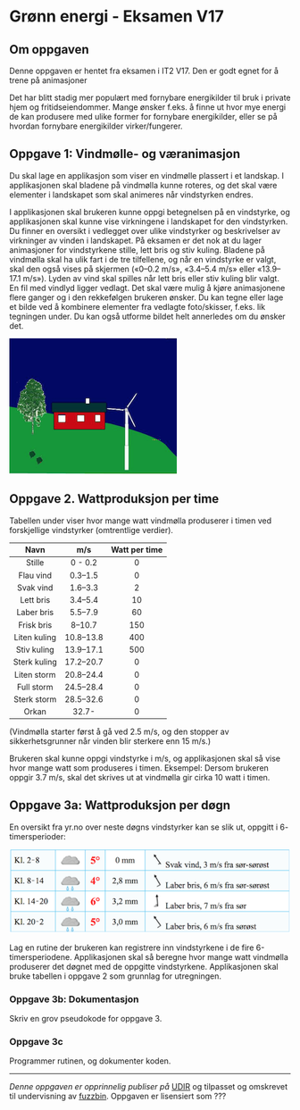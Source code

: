 # Grønn energi - Eksamen V17

## Om oppgaven

Denne oppgaven er hentet fra eksamen i IT2 V17. Den er godt egnet for å trene på animasjoner

Det har blitt stadig mer populært med fornybare energikilder til bruk i private hjem og
fritidseiendommer. Mange ønsker f.eks. å finne ut hvor mye energi de kan produsere
med ulike former for fornybare energikilder, eller se på hvordan fornybare energikilder
virker/fungerer.

## Oppgave 1: Vindmølle- og væranimasjon

Du skal lage en applikasjon som viser en vindmølle plassert i et landskap. I applikasjonen
skal bladene på vindmølla kunne roteres, og det skal være elementer i landskapet som
skal animeres når vindstyrken endres.

I applikasjonen skal brukeren kunne oppgi betegnelsen på en vindstyrke, og applikasjonen skal kunne vise virkningene i landskapet for den vindstyrken. Du finner en oversikt i vedlegget over ulike vindstyrker og beskrivelser av virkninger av vinden i landskapet. På eksamen er det nok at du lager animasjoner for vindstyrkene stille, lett bris og stiv kuling. Bladene på vindmølla skal ha ulik fart i de tre tilfellene, og når en vindstyrke er valgt, skal den også vises på skjermen («0–0.2 m/s», «3.4–5.4 m/s» eller «13.9–17.1 m/s»). Lyden av vind skal spilles når lett bris eller stiv kuling blir valgt. En fil med vindlyd ligger vedlagt. Det skal være mulig å kjøre animasjonene flere ganger og i den rekkefølgen brukeren ønsker. Du kan tegne eller lage et bilde ved å kombinere elementer fra vedlagte foto/skisser, f.eks. lik tegningen under. Du kan også utforme bildet helt annerledes om du ønsker det.

![Vindmøller](media/energi/energi.png)

## Oppgave 2. Wattproduksjon per time

Tabellen under viser hvor mange watt vindmølla produserer i timen ved forskjellige
vindstyrker (omtrentlige verdier).

|  Navn  |  m/s  | Watt per time |
|:------:|:-----:|:-------------:|
| Stille       |0 - 0.2  | 0|
| Flau vind    |0.3–1.5  | 0|
| Svak vind    |1.6–3.3  | 2|
| Lett bris    |3.4–5.4  | 10|
| Laber bris   |5.5–7.9  | 60|
| Frisk bris   |8–10.7   | 150|
| Liten kuling |10.8–13.8| 400|
| Stiv kuling  |13.9–17.1| 500|
| Sterk kuling |17.2–20.7| 0|
| Liten storm  |20.8–24.4| 0|
| Full storm   |24.5–28.4| 0|
| Sterk storm  |28.5–32.6| 0|
| Orkan        |32.7-    | 0|

(Vindmølla starter først å gå ved 2.5 m/s, og den stopper av sikkerhetsgrunner når
vinden blir sterkere enn 15 m/s.)

Brukeren skal kunne oppgi vindstyrke i m/s, og applikasjonen skal så vise hvor mange
watt som produseres i timen. Eksempel: Dersom brukeren oppgir 3.7 m/s, skal det
skrives ut at vindmølla gir cirka 10 watt i timen.

## Oppgave 3a: Wattproduksjon per døgn

En oversikt fra yr.no over neste døgns vindstyrker kan se slik ut, oppgitt i 6-
timersperioder:

![Værtabell](media/energi/vaer.png)

Lag en rutine der brukeren kan registrere inn vindstyrkene i de fire 6-timersperiodene.
Applikasjonen skal så beregne hvor mange watt vindmølla produserer det døgnet med de
oppgitte vindstyrkene. Applikasjonen skal bruke tabellen i oppgave 2 som grunnlag for
utregningen.

### Oppgave 3b: Dokumentasjon

Skriv en grov pseudokode for oppgave 3.

### Oppgave 3c

Programmer rutinen, og dokumenter koden.

---

_Denne oppgaven er opprinnelig publiser på_ [UDIR](https://dok.udir.no/EksamensOppgaver.aspx?proveType=EV) og tilpasset og omskrevet til undervisning av [fuzzbin](https://github.com/fuzzbin). Oppgaven er lisensiert som ???
